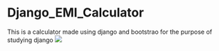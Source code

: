 # Django_EMI_Calculator
This is a calculator made using django and bootstrao for the purpose of studying django
<img src=http://imgur.com/ZrkWymI>
